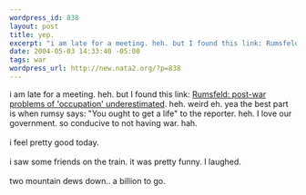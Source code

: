 ```yaml
--- 
wordpress_id: 838
layout: post
title: yep.
excerpt: "i am late for a meeting. heh. but I found this link: Rumsfeld: post-war problems of 'occupation' underestimated. heh. weird eh. yea the best part is when rumsy says: \"You ought to get a life\" to the reporter. heh. I love our government. so conducive to not having war. hah. i feel pretty good today. i saw some friends on the trai..."
date: 2004-05-03 14:33:40 -05:00
tags: war
wordpress_url: http://new.nata2.org/?p=838
---
```

i am late for a meeting. heh. but I found this link: <a href="http://msnbc.msn.com/id/4865948/">Rumsfeld: post-war problems of 'occupation' underestimated</a>. heh. weird eh. yea the best part is when rumsy says: "You ought to get a life" to the reporter. heh. I love our government. so conducive to not having war. hah. <br/><br/>i feel pretty good today. <br/><br/>i saw some friends on the train. it was pretty funny. I laughed. <br/><br/>two mountain dews down.. a billion to go.
